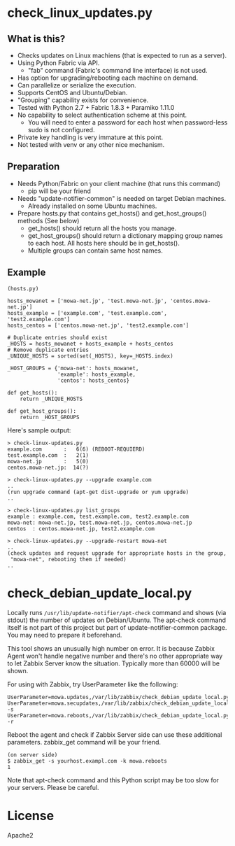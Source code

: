 # check_linux_updates.py
## What is this?

 * Checks updates on Linux machiens (that is expected to run as a server).
 * Using Python Fabric via API.
     * "fab" command (Fabric's command line interface) is not used.
 * Has option for upgrading/rebooting each machine on demand.
 * Can parallelize or serialize the execution.
 * Supports CentOS and Ubuntu/Debian.
 * "Grouping" capability exists for convenience.
 * Tested with Python 2.7 + Fabric 1.8.3 + Paramiko 1.11.0
 * No capability to select authentication scheme at this point.
     * You will need to enter a password for each host
       when password-less sudo is not configured.
 * Private key handling is very immature at this point.
 * Not tested with venv or any other nice mechanism.

## Preparation

 * Needs Python/Fabric on your client machine (that runs this command)
     * pip will be your friend
 * Needs "update-notifier-common" is needed on target Debian machines.
     * Already installed on some Ubuntu machines.
 * Prepare hosts.py that contains get_hosts() and get_host_groups() methods
   (See below)
     * get_hosts() should return all the hosts you manage.
     * get_host_groups() should return a dictionary mapping group names to
       each host. All hosts here should be in get_hosts().
     * Multiple groups can contain same host names.

## Example

    (hosts.py)
    
    hosts_mowanet = ['mowa-net.jp', 'test.mowa-net.jp', 'centos.mowa-net.jp']
    hosts_example = ['example.com', 'test.example.com', 'test2.example.com']
    hosts_centos = ['centos.mowa-net.jp', 'test2.example.com']
    
    # Duplicate entries should exist
    _HOSTS = hosts_mowanet + hosts_example + hosts_centos
    # Remove duplicate entries
    _UNIQUE_HOSTS = sorted(set(_HOSTS), key=_HOSTS.index)
    
    _HOST_GROUPS = {'mowa-net': hosts_mowanet,
                    'example': hosts_example,
                    'centos': hosts_centos}
    
    def get_hosts():
        return _UNIQUE_HOSTS
    
    def get_host_groups():
        return _HOST_GROUPS

Here's sample output:

    > check-linux-updates.py
    example.com       :   6(6) (REBOOT-REQUIERD)
    test.example.com  :   2(1)
    mowa-net.jp       :   5(0)
    centos.mowa-net.jp:  14(?)
    
    > check-linux-updates.py --upgrade example.com
    ..
    (run upgrade command (apt-get dist-upgrade or yum upgrade)
    ..
    
    > check-linux-updates.py list_groups
    example : example.com, test.example.com, test2.example.com
    mowa-net: mowa-net.jp, test.mowa-net.jp, centos.mowa-net.jp
    centos  : centos.mowa-net.jp, test2.example.com
    
    > check-linux-updates.py --upgrade-restart mowa-net
    ..
    (check updates and request upgrade for appropriate hosts in the group,
     "mowa-net", rebooting them if needed)
    ..

# check_debian_update_local.py

Locally runs ``/usr/lib/update-notifier/apt-check`` command and 
shows (via stdout) the number of updates on Debian/Ubuntu.
The apt-check command itself is not part of this project but
part of update-notifier-common package.
You may need to prepare it beforehand.

This tool shows an unusually high number on error.
It is because Zabbix Agent won't handle negative number and
there's no other appropriate way to let Zabbix Server know the situation.
Typically more than 60000 will be shown.

For using with Zabbix, try UserParameter like the following:

    UserParameter=mowa.updates,/var/lib/zabbix/check_debian_update_local.py
    UserParameter=mowa.secupdates,/var/lib/zabbix/check_debian_update_local.py -s
    UserParameter=mowa.reboots,/var/lib/zabbix/check_debian_update_local.py -r

Reboot the agent and check if Zabbix Server side can use these
additional parameters. zabbix_get command will be your friend.

    (on server side)
    $ zabbix_get -s yourhost.exampl.com -k mowa.reboots
    1

Note that apt-check command and this Python script may be too slow for
your servers. Please be careful.


# License

Apache2

